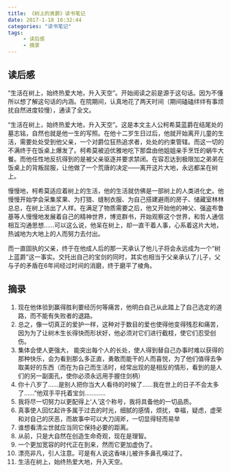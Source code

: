 ```yaml
---
title: 《树上的男爵》读书笔记
date: 2017-1-18 16:32:44
categories: "读书笔记"
tags:
     - 读后感
     - 摘录
---
```

## 读后感
“生活在树上，始终热爱大地，升入天空”。开始阅读之前是源于这句话。因为不懂所以想了解这句话的内涵。在院期间，认真地花了两天时间（期间磕磕绊绊有事烦扰自然进度较慢），通读了全文。
<!-- more -->
“生活在树上，始终热爱大地，升入天空”。这是本文主人公柯希莫蓝爵在结尾处的墓志铭，自然也就是他一生的写照。在他十二岁生日过后，他就开始离开儿童的生活，需要处处受到他父亲，一个对爵位狂热追求者，处处的约束管辖。而这一切的不满终于在饭桌上爆发了。柯希莫被迫优雅地吃下那盘由他姐姐亲手烹饪的蜗牛大餐。而他任性地反抗得到的是被父亲驱逐并要求禁闭。在容忍达到极限加之弟弟在饭桌上的背叛屈服，让他做了一个荒唐的决定——离开这片大地，永远都呆在树上。

慢慢地，柯希莫适应着树上的生活，他的生活就仿佛是一部树上的人类进化史。他慢慢开始学会采集浆果、为打猎、缝制衣服、为自己搭建避雨的房子、储藏室林林总总，在树上活出了人样。在满足了物质需要之后，他又开始他的神父、强盗布鲁基等人慢慢地发展着自己的精神世界，博览群书，开始观察这个世界，和哲人通信相互沟通思想……可以这么说，他呆在树上，却一直干着人事，心系着这片大地，热诚地为大地上的人而努力去付出。

而一直固执的父亲，终于在他成人后的那一天承认了他儿子将会永远成为一个“树上蓝爵”这一事实。交托出自己的宝剑的同时，其实也相当于父亲承认了儿子，父与子的矛盾在6年间经过时间的消磨，终于磨平了棱角。


## 摘录
1.  现在他体验到赢得胜利要经历何等痛苦，他明白自己从此踏上了自己选定的道路，而不能有失败者的退路。
2. 总之，像一切真正的爱护一样，这种对于数目的爱也使得他变得残忍和痛苦，因为为了让树木生长得快而形状好，他必须对它们进行截枝，使它们忍受创伤。
3. 集体会使人更强大， 能突出每个人的长处，使人得到替自己办事时难以获得的那种快乐，会为看到那么多正直，勇敢而能干的人而喜悦，为了他们值得去争取美好的东西（而在为自己而生活时，经常出现的是相反的情形，看到的是人们的另一副面孔，使你必须永远用手握住剑柄）
4. 你十八岁了……是别人把你当大人看待的时候了……我在世上的日子不会太多了……”他双手平托着宝剑…………
5. 我将尽一切努力以更配得上‘人’这个称号，我将具备他的一切品质。
6. 真事使人回忆起许多属于过去的时光，细腻的感情，烦扰，幸福，疑虑，虚荣和对自己的厌恶，而故事中可以大刀阔斧，一切显得轻而易举
7.  谁想看清尘世就应当同它保持必要的距离。
8. 从前，只是大自然在创造生命奇观，现在是理智。
9. 一个更加宽容的时代正在到来，然而它更加虚伪了。
10. 漂亮非凡，引人注意。可是有人说这香味儿被许多鼻孔嗅过了。
11. 生活在树上，始终热爱大地，升入天空。
